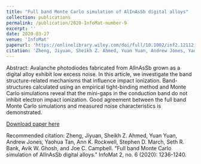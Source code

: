 ```yaml
---
title: "Full band Monte Carlo simulation of AlInAsSb digital alloys"
collection: publications
permalink: /publication/2020-InfoMat-number-9
excerpt: ''
date: 2020-03-27
venue: 'InfoMat'
paperurl: 'https://onlinelibrary.wiley.com/doi/full/10.1002/inf2.12112'
citation: 'Zheng, Jiyuan, Sheikh Z. Ahmed, Yuan Yuan, Andrew Jones, Yaohua Tan, Ann K. Rockwell, Stephen D. March, Seth R. Bank, Avik W. Ghosh, and Joe C. Campbell. "Full band Monte Carlo simulation of AlInAsSb digital alloys." InfoMat 2, no. 6 (2020): 1236-1240.'
---
```

Abstract:
Avalanche photodiodes fabricated from AlInAsSb grown as a digital alloy exhibit low excess noise. In this article, we investigate the band structure-related mechanisms that influence impact ionization. Band-structures calculated using an empirical tight-binding method and Monte Carlo simulations reveal that the mini-gaps in the conduction band do not inhibit electron impact ionization. Good agreement between the full band Monte Carlo simulations and measured noise characteristics is demonstrated.

[Download paper here](https://onlinelibrary.wiley.com/doi/full/10.1002/inf2.12112)

Recommended citation: Zheng, Jiyuan, Sheikh Z. Ahmed, Yuan Yuan, Andrew Jones, Yaohua Tan, Ann K. Rockwell, Stephen D. March, Seth R. Bank, Avik W. Ghosh, and Joe C. Campbell. "Full band Monte Carlo simulation of AlInAsSb digital alloys." InfoMat 2, no. 6 (2020): 1236-1240.